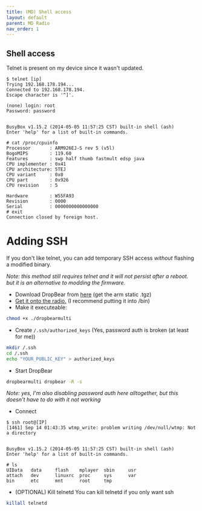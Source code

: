 ```yaml
---
title: (MD) Shell access
layout: default
parent: MD Radio
nav_order: 1
---
```



## Shell access

Telnet is present on my device since it wasn't updated.

```
$ telnet [ip]
Trying 192.168.178.194...
Connected to 192.168.178.194.
Escape character is '^]'.

(none) login: root
Password: password


BusyBox v1.15.2 (2014-05-05 11:57:25 CST) built-in shell (ash)
Enter 'help' for a list of built-in commands.

# cat /proc/cpuinfo
Processor       : ARM926EJ-S rev 5 (v5l)
BogoMIPS        : 119.60
Features        : swp half thumb fastmult edsp java 
CPU implementer : 0x41
CPU architecture: 5TEJ
CPU variant     : 0x0
CPU part        : 0x926
CPU revision    : 5

Hardware        : W55FA93
Revision        : 0000
Serial          : 0000000000000000
# exit
Connection closed by foreign host.
```

# Adding SSH

If you don't like telnet, you can add temporary SSH access _without_ flashing a modified binary.

_Note: this method still requires telnet and it will not persist after a reboot. but it is an alternative to modding the firmware._

- Download DropBear from [here](https://bitfab.org/dropbear-static-builds/) (get the arm static .tgz)
- [Get it onto the radio.](http://docs.eveee00.xyz/docs/medion/fw-etc/files/up-and-download.html) (I recommend putting it into /bin)
- Make it executeable:

```sh
chmod +x ./dropbearmulti
```

- Create `/.ssh/authorized_keys` (Yes, password auth is broken (at least for me))

```sh
mkdir /.ssh
cd /.ssh
echo "YOUR_PUBLIC_KEY" > authorized_keys
```

- Start DropBear

```sh
dropbearmulti dropbear -R -s
```
_Note: yes, I'm also disabling password auth here alltogether, but this doesn't have to do with it not working_

- Connect

```
$ ssh root@[IP]
[1461] Sep 14 01:43:35 wtmp_write: problem writing /dev/null/wtmp: Not a directory


BusyBox v1.15.2 (2014-05-05 11:57:25 CST) built-in shell (ash)
Enter 'help' for a list of built-in commands.

# ls
UIData   data     flash    mplayer  sbin     usr
attach   dev      linuxrc  proc     sys      var
bin      etc      mnt      root     tmp

```

- (OPTIONAL) Kill telnetd
You can kill telnetd if you only want ssh

```sh
killall telnetd
```

